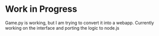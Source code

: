 # Work in Progress

Game.py is working, but I am trying to convert it into a webapp. Currently working on the interface and porting the logic to node.js
